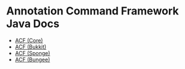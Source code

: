# Annotation Command Framework Java Docs
- [ACF (Core)](acf-core)
- [ACF (Bukkit)](acf-bukkit)
- [ACF (Sponge)](acf-sponge)
- [ACF (Bungee)](acf-bungee)
